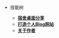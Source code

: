 * 技能树

  - [**宿舍桌面分享**](/Content/宿舍桌面分享.md) 
  - [**打造个人Blog网站**](/Content/打造个人博客网站.md) 
  
  * [**关于作者**](/Content/关于作者.md) 

